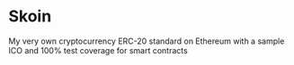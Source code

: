 # Skoin
My very own cryptocurrency ERC-20 standard on Ethereum with a sample ICO and 100% test coverage for smart contracts
